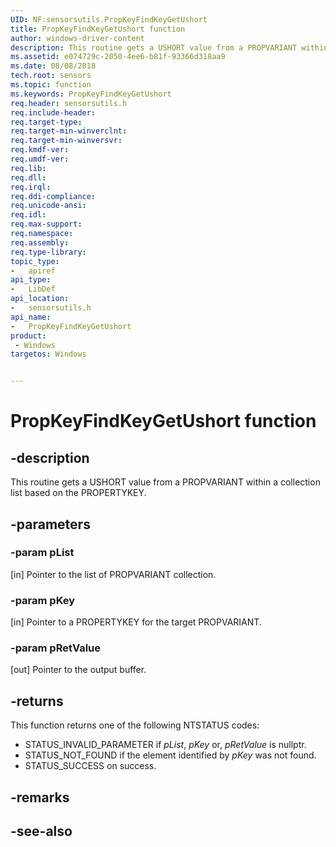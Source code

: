 ```yaml
---
UID: NF:sensorsutils.PropKeyFindKeyGetUshort
title: PropKeyFindKeyGetUshort function
author: windows-driver-content
description: This routine gets a USHORT value from a PROPVARIANT within a collection list based on the PROPERTYKEY.
ms.assetid: e074729c-2050-4ee6-b81f-93366d318aa9
ms.date: 08/08/2018
tech.root: sensors
ms.topic: function
ms.keywords: PropKeyFindKeyGetUshort
req.header: sensorsutils.h
req.include-header:
req.target-type:
req.target-min-winverclnt:
req.target-min-winversvr:
req.kmdf-ver:
req.umdf-ver:
req.lib:
req.dll:
req.irql: 
req.ddi-compliance:
req.unicode-ansi:
req.idl:
req.max-support:
req.namespace:
req.assembly:
req.type-library: 
topic_type: 
-	apiref
api_type: 
-	LibDef
api_location: 
-	sensorsutils.h
api_name: 
-	PropKeyFindKeyGetUshort
product:
 - Windows
targetos: Windows


---
```


# PropKeyFindKeyGetUshort function


## -description

This routine gets a USHORT value from a PROPVARIANT within a collection list based on the PROPERTYKEY.


## -parameters

### -param pList

[in] Pointer to the list of PROPVARIANT collection.

### -param pKey

[in] Pointer to a PROPERTYKEY for the target PROPVARIANT.

### -param pRetValue

[out] Pointer to the output buffer.

## -returns

This function returns one of the following NTSTATUS codes:

* STATUS_INVALID_PARAMETER if *pList*, *pKey* or, *pRetValue* is nullptr.
* STATUS_NOT_FOUND if the element identified by *pKey* was not found.
* STATUS_SUCCESS on success.

## -remarks

## -see-also
